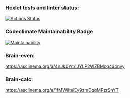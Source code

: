 ### Hexlet tests and linter status:
[![Actions Status](https://github.com/tropnikov/frontend-project-44/workflows/hexlet-check/badge.svg)](https://github.com/tropnikov/frontend-project-44/actions)

### Codeclimate Maintainability Badge
[![Maintainability](https://api.codeclimate.com/v1/badges/854452a78bfe2499684d/maintainability)](https://codeclimate.com/github/tropnikov/frontend-project-44/maintainability)

### Brain-even:

https://asciinema.org/a/4nJk0Ym1JYLP2WZBMcq4a4nyy

### Brain-calc:

https://asciinema.org/a/1fMWilteiEy9zmDqqMPzrSnYT
